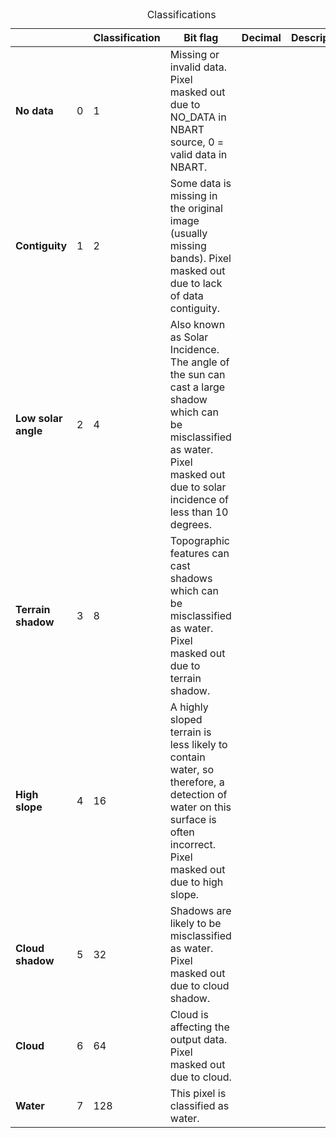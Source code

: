 <div class="scroll-horizontally">
    <table>
        <caption>Classifications</caption>
        <thead>
            <tr>
                <th></th>
                <th></th>
                <th>Classification</th>
                <th>Bit flag</th>
                <th>Decimal</th>
                <th>Description</th>
            </tr>
        </thead>
        <tbody>
            <tr>
                <td><strong>No data</strong></td>
                <td>0</td>
                <td>1</td>
                <td>Missing or invalid data. Pixel masked out due to NO_DATA in NBART source, 0 = valid data in NBART.</td>
            </tr>
            <tr>
                <td><strong>Contiguity</strong></td>
                <td>1</td>
                <td>2</td>
                <td>Some data is missing in the original image (usually missing bands). Pixel masked out due to lack of data contiguity.</td>
            </tr>
            <tr>
                <td><strong>Low solar angle</strong></td>
                <td>2</td>
                <td>4</td>
                <td>Also known as Solar Incidence. The angle of the sun can cast a large shadow which can be misclassified as water. Pixel masked out due to solar incidence of less than 10 degrees.</td>
            </tr>
            <tr>
                <td><strong>Terrain shadow</strong></td>
                <td>3</td>
                <td>8</td>
                <td>Topographic features can cast shadows which can be misclassified as water. Pixel masked out due to terrain shadow.</td>
            </tr>
            <tr>
                <td><strong>High slope</strong></td>
                <td>4</td>
                <td>16</td>
                <td>A highly sloped terrain is less likely to contain water, so therefore, a detection of water on this surface is often incorrect. Pixel masked out due to high slope.</td>
            </tr>
            <tr>
                <td><strong>Cloud shadow</strong></td>
                <td>5</td>
                <td>32</td>
                <td>Shadows are likely to be misclassified as water. Pixel masked out due to cloud shadow.</td>
            </tr>
            <tr>
                <td><strong>Cloud</strong></td>
                <td>6</td>
                <td>64</td>
                <td>Cloud is affecting the output data. Pixel masked out due to cloud.</td>
            </tr>
            <tr>
                <td><strong>Water</strong></td>
                <td>7</td>
                <td>128</td>
                <td>This pixel is classified as water.</td>
            </tr>
        </tbody>
    </table>
</div>

<br />
